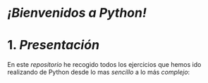 # _¡Bienvenidos a Python!_
# 1. _Presentación_
En este _repositorio_ he recogido todos los ejercicios que hemos ido realizando de Python desde lo mas _sencillo_ a lo más *complejo*:
